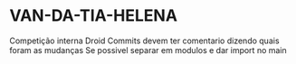 # VAN-DA-TIA-HELENA
Competição interna Droid
Commits devem ter comentario dizendo quais foram as mudanças
Se possivel separar em modulos e dar import no main
